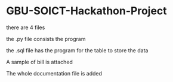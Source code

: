 # GBU-SOICT-Hackathon-Project

there are 4 files

the .py file consists the program

the .sql file has the program for the table to store the data

A sample of bill is attached

The whole documentation file is added
